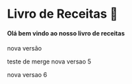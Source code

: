 # Livro de Receitas :children_crossing:

#### Olá bem vindo ao nosso livro de receitas

nova versão

teste de merge
nova versao 5

nova versao 6





